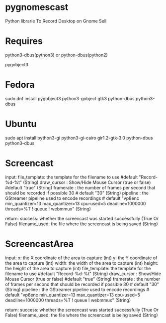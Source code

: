 # pygnomescast
Python librarie To Record Desktop on Gnome Sell

# Requires
python3-dbus(python3) or python-dbus(python2)

pygobject3


# Fedora

sudo dnf install pygobject3 python3-gobject gtk3 python-dbus python3-dbus

# Ubuntu
sudo apt install python3-gi python3-gi-cairo gir1.2-gtk-3.0 python-dbus python3-dbus


# Screencast
input:
file_template: the template for the filename to use  #default "Record-%d-%t" (String)
draw_cursor : Show/Hide Mouse Cursor (true or false) #default "true" (String)
framerate   : the number of frames per second that should be recorded if possible 30  # default "30" (String)
pipeline    : the GStreamer pipeline used to encode recordings   # default "vp8enc min_quantizer=13 max_quantizer=13 cpu-used=5 deadline=1000000 threads=%T ! queue ! webmmux" (String)

return:
success: whether the screencast was started successfully (True Or False)
filename_used: the file where the screencast is being saved (String)


# ScreencastArea
input:
x: the X coordinate of the area to capture (int)
y: the Y coordinate of the area to capture (int)
width: the width of the area to capture    (int)
height: the height of the area to capture  (int)
file_template: the template for the filename to use  #default "Record-%d-%t" (String)
draw_cursor : Show/Hide Mouse Cursor (true or false) #default "true" (String)
framerate   : the number of frames per second that should be recorded if possible 30 # default "30" (String)
pipeline    : the GStreamer pipeline used to encode recordings   # default "vp8enc min_quantizer=13 max_quantizer=13 cpu-used=5 deadline=1000000 threads=%T ! queue ! webmmux" (String)

return:
success: whether the screencast was started successfully (True Or False)
filename_used: the file where the screencast is being saved (String)
